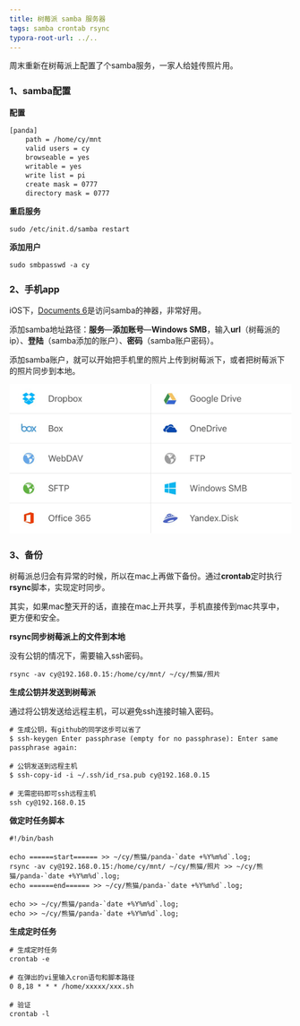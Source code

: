 ```yaml
---
title: 树莓派 samba 服务器
tags: samba crontab rsync
typora-root-url: ../..
---
```


周末重新在树莓派上配置了个samba服务，一家人给娃传照片用。

### 1、samba配置

**配置**

```shell
[panda]
    path = /home/cy/mnt
    valid users = cy
    browseable = yes
    writable = yes
    write list = pi
    create mask = 0777
    directory mask = 0777 
```

**重启服务**

```shell
sudo /etc/init.d/samba restart
```

**添加用户**

```shell
sudo smbpasswd -a cy
```



### 2、手机app

iOS下，[Documents 6](https://readdle.com/documents)是访问samba的神器，非常好用。

添加samba地址路径：**服务**—**添加账号**—**Windows SMB**，输入**url**（树莓派的ip）、**登陆**（samba添加的账户）、**密码**（samba账户密码）。

添加samba账户，就可以开始把手机里的照片上传到树莓派下，或者把树莓派下的照片同步到本地。

![documents-webservice](/images/Other-web-storages.png)



### 3、备份

树莓派总归会有异常的时候，所以在mac上再做下备份。通过**crontab**定时执行**rsync**脚本，实现定时同步。

其实，如果mac整天开的话，直接在mac上开共享，手机直接传到mac共享中，更方便和安全。

**rsync同步树莓派上的文件到本地**

没有公钥的情况下，需要输入ssh密码。

```shell
rsync -av cy@192.168.0.15:/home/cy/mnt/ ~/cy/熊猫/照片
```

**生成公钥并发送到树莓派**

通过将公钥发送给远程主机，可以避免ssh连接时输入密码。

```shell
# 生成公钥，有github的同学这步可以省了
$ ssh-keygen Enter passphrase (empty for no passphrase): Enter same passphrase again:

# 公钥发送到远程主机
$ ssh-copy-id -i ~/.ssh/id_rsa.pub cy@192.168.0.15 

# 无需密码即可ssh远程主机
ssh cy@192.168.0.15
```

**做定时任务脚本**

```shell
#!/bin/bash

echo ======start====== >> ~/cy/熊猫/panda-`date +%Y%m%d`.log;
rsync -av cy@192.168.0.15:/home/cy/mnt/ ~/cy/熊猫/照片 >> ~/cy/熊猫/panda-`date +%Y%m%d`.log;
echo ======end====== >> ~/cy/熊猫/panda-`date +%Y%m%d`.log;

echo >> ~/cy/熊猫/panda-`date +%Y%m%d`.log;
echo >> ~/cy/熊猫/panda-`date +%Y%m%d`.log;
```

**生成定时任务**

```shell
# 生成定时任务
crontab -e

# 在弹出的vi里输入cron语句和脚本路径
0 8,18 * * * /home/xxxxx/xxx.sh

# 验证
crontab -l
```



